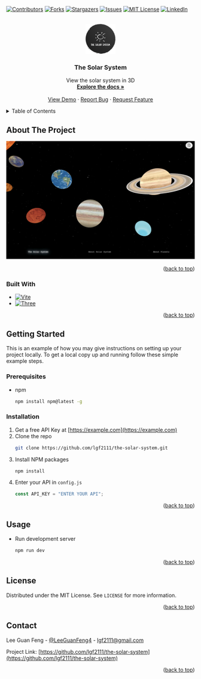 <a name="readme-top"></a>

<!-- PROJECT SHIELDS -->

[![Contributors][contributors-shield]][contributors-url]
[![Forks][forks-shield]][forks-url]
[![Stargazers][stars-shield]][stars-url]
[![Issues][issues-shield]][issues-url]
[![MIT License][license-shield]][license-url]
[![LinkedIn][linkedin-shield]][linkedin-url]

<!-- PROJECT LOGO -->
<br />
<div align="center">
  <a href="https://github.com/lgf2111/the-solar-system">
    <img src="images/logo.png" alt="Logo" width="80" height="80">
  </a>

<h3 align="center">The Solar System</h3>

  <p align="center">
    View the solar system in 3D
    <br />
    <a href="https://github.com/lgf2111/the-solar-system"><strong>Explore the docs »</strong></a>
    <br />
    <br />
    <a href="https://github.com/lgf2111/the-solar-system">View Demo</a>
    ·
    <a href="https://github.com/lgf2111/the-solar-system/issues">Report Bug</a>
    ·
    <a href="https://github.com/lgf2111/the-solar-system/issues">Request Feature</a>
  </p>
</div>

<!-- TABLE OF CONTENTS -->
<details>
  <summary>Table of Contents</summary>
  <ol>
    <li>
      <a href="#about-the-project">About The Project</a>
      <ul>
        <li><a href="#built-with">Built With</a></li>
      </ul>
    </li>
    <li>
      <a href="#getting-started">Getting Started</a>
      <ul>
        <li><a href="#prerequisites">Prerequisites</a></li>
        <li><a href="#installation">Installation</a></li>
      </ul>
    </li>
    <li><a href="#usage">Usage</a></li>
    <li><a href="#license">License</a></li>
    <li><a href="#contact">Contact</a></li>
  </ol>
</details>

<!-- ABOUT THE PROJECT -->

## About The Project

[![Product Name Screen Shot][product-screenshot]](https://the-solar-system.lgf2111.repl.co/)

<p align="right">(<a href="#readme-top">back to top</a>)</p>

### Built With

- [![Vite][vite.js]][vite-url]
- [![Three][three.js]][three-url]

<p align="right">(<a href="#readme-top">back to top</a>)</p>

<!-- GETTING STARTED -->

## Getting Started

This is an example of how you may give instructions on setting up your project locally.
To get a local copy up and running follow these simple example steps.

### Prerequisites

- npm
  ```sh
  npm install npm@latest -g
  ```

### Installation

1. Get a free API Key at [https://example.com](https://example.com)
2. Clone the repo
   ```sh
   git clone https://github.com/lgf2111/the-solar-system.git
   ```
3. Install NPM packages
   ```sh
   npm install
   ```
4. Enter your API in `config.js`
   ```js
   const API_KEY = "ENTER YOUR API";
   ```

<p align="right">(<a href="#readme-top">back to top</a>)</p>

<!-- USAGE EXAMPLES -->

## Usage

- Run development server
  ```sh
  npm run dev
  ```

<p align="right">(<a href="#readme-top">back to top</a>)</p>

<!-- LICENSE -->

## License

Distributed under the MIT License. See `LICENSE` for more information.

<p align="right">(<a href="#readme-top">back to top</a>)</p>

<!-- CONTACT -->

## Contact

Lee Guan Feng - [@LeeGuanFeng4](https://twitter.com/LeeGuanFeng4) - lgf2111@gmail.com

Project Link: [https://github.com/lgf2111/the-solar-system](https://github.com/lgf2111/the-solar-system)

<p align="right">(<a href="#readme-top">back to top</a>)</p>

<!-- MARKDOWN LINKS & IMAGES -->
<!-- https://www.markdownguide.org/basic-syntax/#reference-style-links -->

[contributors-shield]: https://img.shields.io/github/contributors/lgf2111/the-solar-system.svg?style=for-the-badge
[contributors-url]: https://github.com/lgf2111/the-solar-system/graphs/contributors
[forks-shield]: https://img.shields.io/github/forks/lgf2111/the-solar-system.svg?style=for-the-badge
[forks-url]: https://github.com/lgf2111/the-solar-system/network/members
[stars-shield]: https://img.shields.io/github/stars/lgf2111/the-solar-system.svg?style=for-the-badge
[stars-url]: https://github.com/lgf2111/the-solar-system/stargazers
[issues-shield]: https://img.shields.io/github/issues/lgf2111/the-solar-system.svg?style=for-the-badge
[issues-url]: https://github.com/lgf2111/the-solar-system/issues
[license-shield]: https://img.shields.io/github/license/lgf2111/the-solar-system.svg?style=for-the-badge
[license-url]: https://github.com/lgf2111/the-solar-system/blob/master/LICENSE
[linkedin-shield]: https://img.shields.io/badge/-LinkedIn-black.svg?style=for-the-badge&logo=linkedin&colorB=555
[linkedin-url]: https://linkedin.com/in/lee-gaun-feng
[product-screenshot]: images/screenshot.png
[vite.js]: https://img.shields.io/static/v1?style=for-the-badge&message=Vite&color=646CFF&logo=Vite&logoColor=FFFFFF&label=
[vite-url]: https://vitejs.dev/
[three.js]: https://img.shields.io/static/v1?style=for-the-badge&message=Three.js&color=000000&logo=Three.js&logoColor=FFFFFF&label=
[three-url]: https://threejs.org/
